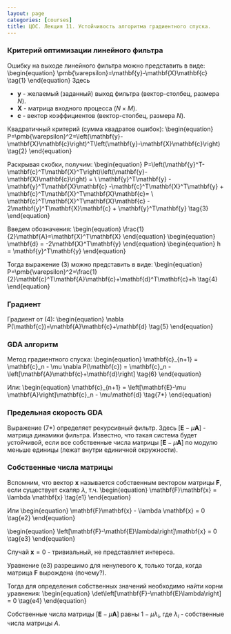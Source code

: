 ```yaml
---
layout: page
categories: [courses]
title: ЦОС. Лекция 11. Устойчивость алгоритма градиентного спуска.
---
```


### Критерий оптимизации линейного фильтра

Ошибку на выходе линейного фильтра можно представить в виде:
\begin{equation}
\pmb{\varepsilon}=\mathbf{y}-\mathbf{X}\mathbf{c} \tag{1}
\end{equation}
Здесь 
* $\mathbf{y}$ - желаемый (заданный) выход фильтра (вектор-столбец, размера $N$).
* $\mathbf{X}$ - матрица входного процесса ($N\times M$).
* $\mathbf{c}$ - вектор коэффициентов (вектор-столбец, размера $N$).

Квадратичный критерий (сумма квадратов ошибок):
\begin{equation}
P=\pmb{\varepsilon}^2=\left(\mathbf{y}-\mathbf{X}\mathbf{c}\right)^T\left(\mathbf{y}-\mathbf{X}\mathbf{c}\right) \tag{2}
\end{equation}

Раскрывая скобки, получим:
\begin{equation}
P=\left(\mathbf{y}^T-\mathbf{c}^T\mathbf{X}^T\right)\left(\mathbf{y}-\mathbf{X}\mathbf{c}\right) = \\
\mathbf{y}^T\mathbf{y} - \mathbf{y}^T\mathbf{X}\mathbf{c} -\mathbf{c}^T\mathbf{X}^T\mathbf{y} + \mathbf{c}^T\mathbf{X}^T\mathbf{X}\mathbf{c}= \\ 
\mathbf{c}^T\mathbf{X}^T\mathbf{X}\mathbf{c} - 2\mathbf{y}^T\mathbf{X}\mathbf{c} + \mathbf{y}^T\mathbf{y}
\tag{3}
\end{equation}

Введем обозначения:
\begin{equation}
\frac{1}{2}\mathbf{A}=\mathbf{X}^T\mathbf{X}
\end{equation}
\begin{equation}
\mathbf{d} = -2\mathbf{X}^T\mathbf{y}
\end{equation}
\begin{equation}
h = \mathbf{y}^T\mathbf{y}
\end{equation}

Тогда выражение (3) можно представить в виде:
\begin{equation}
P=\pmb{\varepsilon}^2=\frac{1}{2}\mathbf{c}^T\mathbf{A}\mathbf{c}+\mathbf{d}^T\mathbf{c}+h \tag{4}
\end{equation}

### Градиент

Градиент от (4):
\begin{equation}
\nabla P(\mathbf{c})=\mathbf{A}\mathbf{c}+\mathbf{d} \tag{5}
\end{equation}

### GDA алгоритм

Метод градиентного спуска:
\begin{equation}
\mathbf{c}_{n+1} = \mathbf{c}_n - \mu \nabla P(\mathbf{c}) = \mathbf{c}_n - \left[\mathbf{A}\mathbf{c}+\mathbf{d}\right] \tag{6}
\end{equation}

Или:
\begin{equation}
\mathbf{c}_{n+1} = \left[\mathbf{E}-\mu \mathbf{A}\right]\mathbf{c}_n - \mu\mathbf{d}  \tag{7*}
\end{equation}

### Предельная скорость GDA

Выражение (7*) определяет рекурсивный фильтр. Здесь $\left[\mathbf{E}-\mu \mathbf{A}\right]$ - матрица динамики фильтра. 
Известно, что такая система будет устойчивой, если все собственные числа матрицы $\left[\mathbf{E}-\mu \mathbf{A}\right]$ по модулю меньше единицы (лежат внутри единичной окружности).

### Собственные числа матрицы

Вспомним, что вектор $\mathbf{x}$ называется собственным вектором матрицы $\mathbf{F}$, если существует скаляр $\lambda$, т.ч.
\begin{equation}
\mathbf{F}\mathbf{x} = \lambda \mathbf{x} \tag{e1}
\end{equation}

Или 
\begin{equation}
\mathbf{F}\mathbf{x} - \lambda \mathbf{x} = 0 \tag{e2}
\end{equation}

\begin{equation}
\left[\mathbf{F}-\mathbf{E}\lambda\right]\mathbf{x} = 0 \tag{e3}
\end{equation}

Случай $\mathbf{x}=0$ - тривиальный, не представляет интереса.

Уравнение (e3) разрешимо для ненулевого $\mathbf{x}$, только тогда, когда матрица $\mathbf{F}$ вырождена (почему?).

Тогда для определения собственных значений необходимо найти корни уравнения:
\begin{equation}
\det\left[\mathbf{F}-\mathbf{E}\lambda\right] = 0 \tag{e4}
\end{equation}

Собственные числа матрицы $\left[\mathbf{E}-\mu \mathbf{A}\right]$ равны $1-\mu \lambda_i$, где $\lambda_i$ - собственные числа матрицы $A$. 
